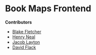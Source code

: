 # Book Maps Frontend

**Contributors**

- [Blake Fletcher](https://github.com/blkfltchr)
- [Henry Neal](https://github.com/henron1)
- [Jacob Layton](https://github.com/JacobLayton)
- [David Flack](https://github.com/Zooheck)
